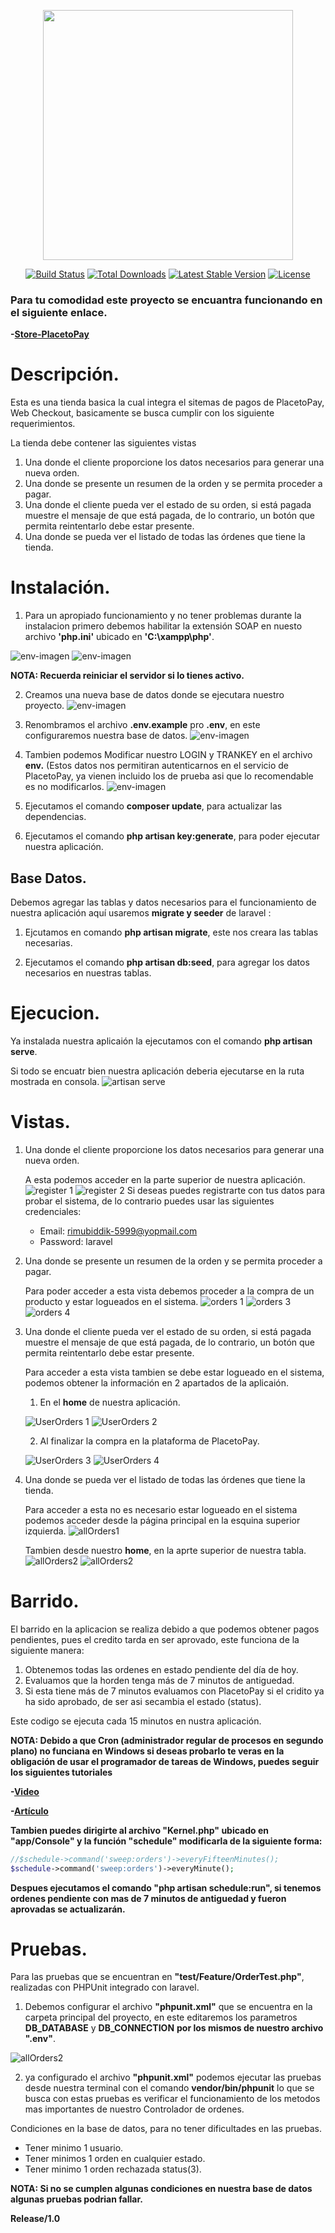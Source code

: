 <p align="center"><img src="https://res.cloudinary.com/dtfbvvkyp/image/upload/v1566331377/laravel-logolockup-cmyk-red.svg" width="400"></p>

<p align="center">
<a href="https://travis-ci.org/laravel/framework"><img src="https://travis-ci.org/laravel/framework.svg" alt="Build Status"></a>
<a href="https://packagist.org/packages/laravel/framework"><img src="https://poser.pugx.org/laravel/framework/d/total.svg" alt="Total Downloads"></a>
<a href="https://packagist.org/packages/laravel/framework"><img src="https://poser.pugx.org/laravel/framework/v/stable.svg" alt="Latest Stable Version"></a>
<a href="https://packagist.org/packages/laravel/framework"><img src="https://poser.pugx.org/laravel/framework/license.svg" alt="License"></a>
</p>

### Para tu comodidad este proyecto se encuantra funcionando en el siguiente enlace.

__-[Store-PlacetoPay](https://placetopay-store.herokuapp.com/)__

# Descripción.
Esta es una tienda basica la cual integra el sitemas de pagos de PlacetoPay, Web Checkout, basicamente se busca cumplir con los siguiente requerimientos.

La tienda debe contener las siguientes vistas
1. Una donde el cliente proporcione los datos necesarios para generar una nueva orden.
2. Una donde se presente un resumen de la orden y se permita proceder a pagar.
3. Una donde el cliente pueda ver el estado de su orden, si está pagada muestre el mensaje de que está pagada, de lo contrario, un botón que permita reintentarlo debe estar presente.
4. Una donde se pueda ver el listado de todas las órdenes que tiene la tienda.


# Instalación.

1. Para un apropiado funcionamiento y no tener problemas durante la instalacion primero debemos habilitar la extensión SOAP en nuesto archivo __'php.ini'__ ubicado en __'C:\xampp\php'__.

![env-imagen](https://i.ibb.co/v1cz5nD/Screenshot-19.png)
![env-imagen](https://i.ibb.co/7b61rnY/Screenshot-20.png)

__NOTA: Recuerda reiniciar el servidor si lo tienes activo.__

2. Creamos una nueva base de datos donde se ejecutara nuestro proyecto.
![env-imagen](https://i.ibb.co/L6Cp7Ch/Screenshot-22.png)

3. Renombramos el archivo __.env.example__ pro __.env__, en este configuraremos nuestra base de datos.
![env-imagen](https://i.ibb.co/8dQXLVL/Screenshot-1.png)

4. Tambien podemos Modificar nuestro LOGIN y TRANKEY en el archivo __env.__ (Estos datos nos permitiran autenticarnos en el servicio de PlacetoPay, ya vienen incluido los de prueba asi que lo recomendable es no modificarlos.
![env-imagen](https://i.ibb.co/D8QbLXh/Screenshot-2.png)

5. Ejecutamos el comando __composer update__, para actualizar las dependencias.

6. Ejecutamos el comando __php artisan key:generate__, para poder ejecutar nuestra aplicación.

## Base Datos.

Debemos agregar las tablas y datos necesarios para el funcionamiento de nuestra aplicación aquí usaremos __migrate y seeder__ de laravel :

1. Ejcutamos en comando __php artisan migrate__, este nos creara las tablas necesarias.

2. Ejecutamos el comando __php artisan db:seed__, para agregar los datos necesarios en nuestras tablas.

# Ejecucion.

Ya instalada nuestra aplicaión la ejecutamos con el comando __php artisan serve__.

Si todo se encuatr bien nuestra aplicación deberia ejecutarse en la ruta mostrada en consola.
 ![artisan serve](https://i.ibb.co/3h2Q5d8/Screenshot-3.png)

 # Vistas.

 1. Una donde el cliente proporcione los datos necesarios para generar una nueva orden.
 
    A esta podemos acceder en la parte superior de nuestra aplicación.
     ![register 1](https://i.ibb.co/fMMSrNt/Screenshot-23.png)
     ![register 2](https://i.ibb.co/YL9YNz1/Screenshot-5.png)
    Si deseas puedes registrarte con tus datos para probar el sistema, de lo contrario puedes usar las siguientes credenciales:
    - Email: rimubiddik-5999@yopmail.com
    - Password: laravel

2. Una donde se presente un resumen de la orden y se permita proceder a pagar.

    Para poder acceder a esta vista debemos proceder a la compra de un producto y estar logueados en el sistema.
    ![orders 1](https://i.ibb.co/JW19WFF/Screenshot-24.png)
    ![orders 3](https://i.ibb.co/jgHGf7d/Screenshot-8.png)
    ![orders 4](https://i.ibb.co/mJsLrYG/Screenshot-25.png)

3. Una donde el cliente pueda ver el estado de su orden, si está pagada muestre el mensaje de que está pagada, de lo contrario, un botón que permita reintentarlo debe estar presente.

    Para acceder a esta vista tambien se debe estar logueado en el sistema, podemos obtener la información en 2 apartados de la aplicaión.

    1. En el __home__ de nuestra aplicación.

    ![UserOrders 1](https://i.ibb.co/YLXz3Yj/Screenshot-26.png)
    ![UserOrders 2](https://i.ibb.co/YNsfY7K/Screenshot-13.png)
    

    2. Al finalizar la compra en la plataforma de PlacetoPay.
    
    ![UserOrders 3](https://i.ibb.co/syrjm1w/Screenshot-10.png)
    ![UserOrders 4](https://i.ibb.co/JdTYqTg/Screenshot-11.png)


4. Una donde se pueda ver el listado de todas las órdenes que tiene la tienda.

    Para acceder a esta no es necesario estar logueado en el sistema podemos acceder desde la página principal en la esquina superior izquierda.
    ![allOrders1](https://i.ibb.co/n8kWShG/Screenshot-27.png)
    
    Tambien desde nuestro __home__, en la aprte superior de nuestra tabla.
    ![allOrders2](https://i.ibb.co/dg6QcD8/Screenshot-16.png)
    ![allOrders2](https://i.ibb.co/syhMXd8/Screenshot-15.png)

# Barrido.

El barrido en la aplicacion se realiza debido a que podemos obtener pagos pendientes, pues el credito tarda en ser aprovado, este funciona de la siguiente manera:

1. Obtenemos todas las ordenes en estado pendiente del día de hoy.
2. Evaluamos que la horden tenga más de 7 minutos de antiguedad.
3. Si esta tiene más de 7 minutos evaluamos con PlacetoPay si el cridito ya ha sido aprobado, de ser asi secambia el estado (status).

Este codigo se ejecuta cada 15 minutos en nustra aplicación.

__NOTA: Debido a que Cron (administrador regular de procesos en segundo plano) no funciana en Windows si deseas probarlo te veras en la obligación de usar el programador de tareas de Windows, puedes seguir los siguientes tutoriales__

__-[Video](https://www.google.com/url?sa=t&rct=j&q=&esrc=s&source=web&cd=6&cad=rja&uact=8&ved=2ahUKEwiWtsD7j57pAhUxmeAKHcMTAHQQwqsBMAV6BAgKEAQ&url=https%3A%2F%2Fwww.youtube.com%2Fwatch%3Fv%3DM2Ss0oUPBFQ&usg=AOvVaw2AsPFdh5TUGR1gACRjC6Z_)__

__-[Artículo](https://quantizd.com/how-to-use-laravel-task-scheduler-on-windows-10/)__

__Tambien puedes dirigirte al archivo "Kernel.php" ubicado en "app/Console" y la función "schedule" modificarla de la siguiente forma:__

```php
//$schedule->command('sweep:orders')->everyFifteenMinutes();
$schedule->command('sweep:orders')->everyMinute();
```

__Despues ejecutamos el comando "php artisan schedule:run", si tenemos ordenes pendiente con mas de 7 minutos de antiguedad y fueron aprovadas se actualizarán.__

# Pruebas.

Para las pruebas que se encuentran en __"test/Feature/OrderTest.php"__, realizadas con PHPUnit integrado con laravel.

1. Debemos configurar el archivo __"phpunit.xml"__ que se encuentra en la carpeta principal del proyecto, en este editaremos los parametros __DB_DATABASE__ y __DB_CONNECTION__ __por los mismos de nuestro archivo ".env"__.

![allOrders2](https://i.ibb.co/JcWchHv/Screenshot-21.png)

2. ya configurado el archivo __"phpunit.xml"__ podemos ejecutar las pruebas desde nuestra terminal con el comando __vendor/bin/phpunit__ lo que se busca con estas pruebas es verificar el funcionamiento de los metodos mas importantes de nuestro Controlador de ordenes.

Condiciones en la base de datos, para no tener dificultades en las pruebas.

* Tener minimo 1 usuario.
* Tener minimos 1 orden en cualquier estado.
* Tener minimo 1 orden rechazada status(3).

__NOTA: Si no se cumplen algunas condiciones en nuestra base de datos algunas pruebas podrian fallar.__

__Release/1.0__